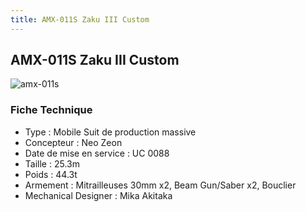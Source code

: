 ```yaml
---
title: AMX-011S Zaku III Custom
---
```


AMX-011S Zaku III Custom
------------------------


![amx-011s](/images/stories/saga/gundamzz/mechas/neozeon/amx-011s.png)
### Fiche Technique


- Type : Mobile Suit de production massive  
- Concepteur : Neo Zeon  
- Date de mise en service : UC 0088  
- Taille : 25.3m  
- Poids : 44.3t  
- Armement : Mitrailleuses 30mm x2, Beam Gun/Saber x2, Bouclier  
- Mechanical Designer : Mika Akitaka

